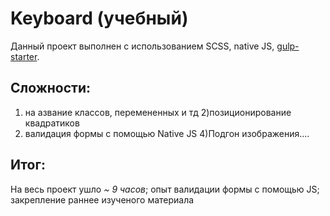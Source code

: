 # Keyboard (учебный)

Данный проект выполнен с использованием SCSS, native JS, [gulp-starter](https://github.com/BercAlexei/gulp-starter).

## Сложности:
1) нa азвание классов, перемененных и тд
2)позиционирование квадратиков
3) валидация формы с помощью Native JS
4)Подгон изображения....

## Итог:
На весь проект ушло *~ 9 часов*; опыт валидации формы с помощью JS; закрепление раннее изученого материала
